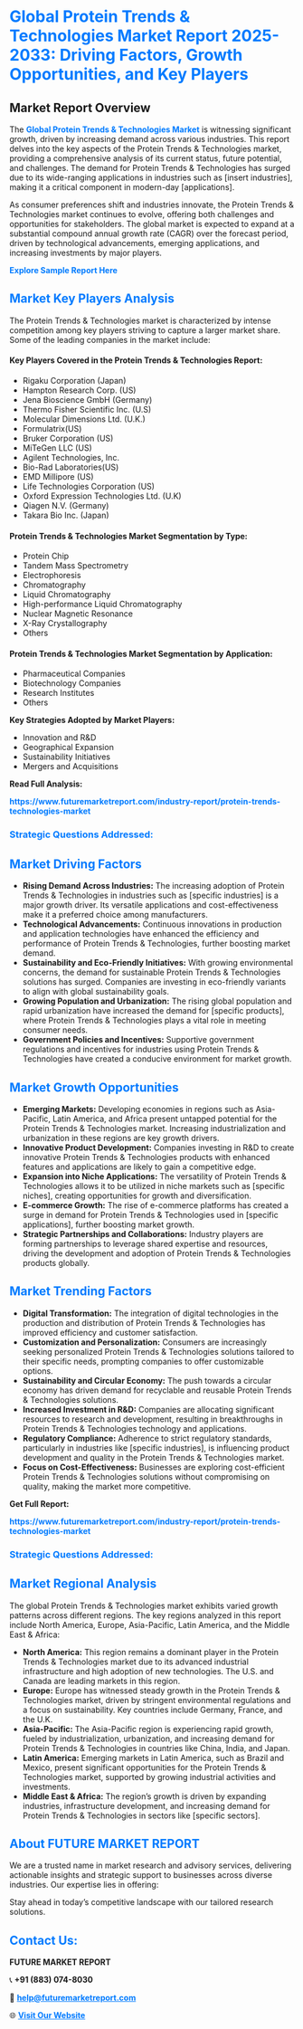 <h1 style="color: #007BFF;">Global Protein Trends & Technologies Market Report 2025-2033: Driving Factors, Growth Opportunities, and Key Players</h1>

<section id="overview">
<h2>Market Report Overview</h2>
<p>The <a href="https://www.futuremarketreport.com/industry-report/protein-trends-technologies-market" style="color: #007BFF; text-decoration: none;"><strong>Global Protein Trends & Technologies Market</strong></a> is witnessing significant growth, driven by increasing demand across various industries. This report delves into the key aspects of the Protein Trends & Technologies market, providing a comprehensive analysis of its current status, future potential, and challenges. The demand for Protein Trends & Technologies has surged due to its wide-ranging applications in industries such as [insert industries], making it a critical component in modern-day [applications].</p>
<p>As consumer preferences shift and industries innovate, the Protein Trends & Technologies market continues to evolve, offering both challenges and opportunities for stakeholders. The global market is expected to expand at a substantial compound annual growth rate (CAGR) over the forecast period, driven by technological advancements, emerging applications, and increasing investments by major players.</p>
</section>

<section id="overview">
<p><a href="https://www.futuremarketreport.com/request-sample/reportId=62984" style="color: #007BFF; text-decoration: none;"><strong>Explore Sample Report Here</strong></a></p>
</section>

<section id="key-players">
<h2 style="color: #007BFF;">Market Key Players Analysis</h2>
<p>The Protein Trends & Technologies market is characterized by intense competition among key players striving to capture a larger market share. Some of the leading companies in the market include:</p>
<h4>Key Players Covered in the Protein Trends & Technologies Report:</h4>
<ul><li>Rigaku Corporation (Japan)</li><li>Hampton Research Corp. (US)</li><li>Jena Bioscience GmbH (Germany)</li><li>Thermo Fisher Scientific Inc. (U.S)</li><li>Molecular Dimensions Ltd. (U.K.)</li><li>Formulatrix(US)</li><li>Bruker Corporation (US)</li><li>MiTeGen LLC (US)</li><li>Agilent Technologies, Inc.</li><li>Bio-Rad Laboratories(US)</li><li>EMD Millipore (US)</li><li>Life Technologies Corporation (US)</li><li>Oxford Expression Technologies Ltd. (U.K)</li><li>Qiagen N.V. (Germany)</li><li>Takara Bio Inc. (Japan)</li></ul>
<h4>Protein Trends & Technologies Market Segmentation by Type:</h4>
<ul><li>Protein Chip</li><li>Tandem Mass Spectrometry</li><li>Electrophoresis</li><li>Chromatography</li><li>Liquid Chromatography</li><li>High-performance Liquid Chromatography</li><li>Nuclear Magnetic Resonance</li><li>X-Ray Crystallography</li><li>Others</li></ul>

<h4>Protein Trends & Technologies Market Segmentation by Application:</h4>
<ul><li>Pharmaceutical Companies</li><li>Biotechnology Companies</li><li>Research Institutes</li><li>Others</li></ul>
<p><strong>Key Strategies Adopted by Market Players:</strong></p>
<ul>
<li>Innovation and R&D</li>
<li>Geographical Expansion</li>
<li>Sustainability Initiatives</li>
<li>Mergers and Acquisitions</li>
</ul>
</section>

<section>
<p><strong>Read Full Analysis: </strong></p><a href="https://www.futuremarketreport.com/industry-report/protein-trends-technologies-market" style="color: #007BFF; text-decoration: none;"><strong>https://www.futuremarketreport.com/industry-report/protein-trends-technologies-market</strong></a>
<h3 style="color: #007BFF;">Strategic Questions Addressed:</h3>
</section>

<section id="driving-factors">
<h2 style="color: #007BFF;">Market Driving Factors</h2>
<ul>
<li><strong>Rising Demand Across Industries:</strong> The increasing adoption of Protein Trends & Technologies in industries such as [specific industries] is a major growth driver. Its versatile applications and cost-effectiveness make it a preferred choice among manufacturers.</li>
<li><strong>Technological Advancements:</strong> Continuous innovations in production and application technologies have enhanced the efficiency and performance of Protein Trends & Technologies, further boosting market demand.</li>
<li><strong>Sustainability and Eco-Friendly Initiatives:</strong> With growing environmental concerns, the demand for sustainable Protein Trends & Technologies solutions has surged. Companies are investing in eco-friendly variants to align with global sustainability goals.</li>
<li><strong>Growing Population and Urbanization:</strong> The rising global population and rapid urbanization have increased the demand for [specific products], where Protein Trends & Technologies plays a vital role in meeting consumer needs.</li>
<li><strong>Government Policies and Incentives:</strong> Supportive government regulations and incentives for industries using Protein Trends & Technologies have created a conducive environment for market growth.</li>
</ul>
</section>

<section id="growth-opportunities">
<h2 style="color: #007BFF;">Market Growth Opportunities</h2>
<ul>
<li><strong>Emerging Markets:</strong> Developing economies in regions such as Asia-Pacific, Latin America, and Africa present untapped potential for the Protein Trends & Technologies market. Increasing industrialization and urbanization in these regions are key growth drivers.</li>
<li><strong>Innovative Product Development:</strong> Companies investing in R&D to create innovative Protein Trends & Technologies products with enhanced features and applications are likely to gain a competitive edge.</li>
<li><strong>Expansion into Niche Applications:</strong> The versatility of Protein Trends & Technologies allows it to be utilized in niche markets such as [specific niches], creating opportunities for growth and diversification.</li>
<li><strong>E-commerce Growth:</strong> The rise of e-commerce platforms has created a surge in demand for Protein Trends & Technologies used in [specific applications], further boosting market growth.</li>
<li><strong>Strategic Partnerships and Collaborations:</strong> Industry players are forming partnerships to leverage shared expertise and resources, driving the development and adoption of Protein Trends & Technologies products globally.</li>
</ul>
</section>

<section id="trending-factors">
<h2 style="color: #007BFF;">Market Trending Factors</h2>
<ul>
<li><strong>Digital Transformation:</strong> The integration of digital technologies in the production and distribution of Protein Trends & Technologies has improved efficiency and customer satisfaction.</li>
<li><strong>Customization and Personalization:</strong> Consumers are increasingly seeking personalized Protein Trends & Technologies solutions tailored to their specific needs, prompting companies to offer customizable options.</li>
<li><strong>Sustainability and Circular Economy:</strong> The push towards a circular economy has driven demand for recyclable and reusable Protein Trends & Technologies solutions.</li>
<li><strong>Increased Investment in R&D:</strong> Companies are allocating significant resources to research and development, resulting in breakthroughs in Protein Trends & Technologies technology and applications.</li>
<li><strong>Regulatory Compliance:</strong> Adherence to strict regulatory standards, particularly in industries like [specific industries], is influencing product development and quality in the Protein Trends & Technologies market.</li>
<li><strong>Focus on Cost-Effectiveness:</strong> Businesses are exploring cost-efficient Protein Trends & Technologies solutions without compromising on quality, making the market more competitive.</li>
</ul>
</section>

<section>
<p><strong>Get Full Report: </strong></p><a href="https://www.futuremarketreport.com/industry-report/protein-trends-technologies-market" style="color: #007BFF; text-decoration: none;"><strong>https://www.futuremarketreport.com/industry-report/protein-trends-technologies-market</strong></a>
<h3 style="color: #007BFF;">Strategic Questions Addressed:</h3>
</section>


<section id="regional-analysis">
<h2 style="color: #007BFF;">Market Regional Analysis</h2>
<p>The global Protein Trends & Technologies market exhibits varied growth patterns across different regions. The key regions analyzed in this report include North America, Europe, Asia-Pacific, Latin America, and the Middle East & Africa:</p>
<ul>
<li><strong>North America:</strong> This region remains a dominant player in the Protein Trends & Technologies market due to its advanced industrial infrastructure and high adoption of new technologies. The U.S. and Canada are leading markets in this region.</li>
<li><strong>Europe:</strong> Europe has witnessed steady growth in the Protein Trends & Technologies market, driven by stringent environmental regulations and a focus on sustainability. Key countries include Germany, France, and the U.K.</li>
<li><strong>Asia-Pacific:</strong> The Asia-Pacific region is experiencing rapid growth, fueled by industrialization, urbanization, and increasing demand for Protein Trends & Technologies in countries like China, India, and Japan.</li>
<li><strong>Latin America:</strong> Emerging markets in Latin America, such as Brazil and Mexico, present significant opportunities for the Protein Trends & Technologies market, supported by growing industrial activities and investments.</li>
<li><strong>Middle East & Africa:</strong> The region’s growth is driven by expanding industries, infrastructure development, and increasing demand for Protein Trends & Technologies in sectors like [specific sectors].</li>
</ul>
</section>

<footer>
<h2 style="color: #007BFF;">About FUTURE MARKET REPORT</h2>
<p>We are a trusted name in market research and advisory services, delivering actionable insights and strategic support to businesses across diverse industries. Our expertise lies in offering:</p>

<p>Stay ahead in today’s competitive landscape with our tailored research solutions.</p>

<h2 style="color: #007BFF;">Contact Us:</h2>
<p><strong>FUTURE MARKET REPORT</strong></p>
<p>📞 <strong>+91 (883) 074-8030</strong></p>
<p>📧 <strong><a href="mailto:help@futuremarketreport.com" style="color: #007BFF;">help@futuremarketreport.com</a></strong></p>
<p>🌐 <strong><a href="https://www.futuremarketreport.com/" style="color: #007BFF;">Visit Our Website</a></strong></p>
</footer>